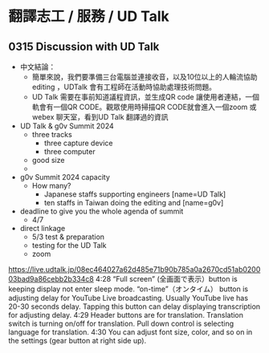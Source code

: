 # 翻譯志工 / 服務 / UD Talk




## 0315 Discussion with UD Talk 
- 中文結論：
    - 簡單來說，我們要準備三台電腦並連接收音，以及10位以上的人輪流協助 editing ，UDTalk 會有工程師在活動時協助處理技術問題。
    - UD Talk 需要在事前知道議程資訊，並生成QR code 讓使用者連結，一個軌會有一個QR CODE。觀眾使用時掃描QR CODE就會進入一個zoom 或 webex 聊天室，看到UD Talk 翻譯過的資訊
- UD Talk & g0v Summit 2024
    - three tracks 
        - three capture device
        - three computer  
    - good size
    - 
- g0v Summit 2024 capacity 
    - How many?
        - Japanese staffs supporting engineers [name=UD Talk]
        - ten staffs in Taiwan doing the editing and [name=g0v]
- deadline to give you the whole agenda of summit 
    - 4/7 
- direct linkage  
    - 5/3 test & preparation
    - testing for the UD Talk 
    - zoom 

https://live.udtalk.jp/08ec464027a62d485e71b90b785a0a2670cd51ab020003bad9a86cebb2b334c8
4:28
“Full screen” (全画面で表示）button is keeping display not enter sleep mode. “on-time”（オンタイム） button is adjusting delay for YouTube Live broadcasting. Usually YouTube live has 20-30 seconds delay. Tapping this button can delay displaying transcription for adjusting delay.
4:29
Header buttons are for translation. Translation switch is turning on/off for translation. Pull down control is selecting language for translation.
4:30
You can adjust font size, color, and so on in the settings (gear button at right side up).


